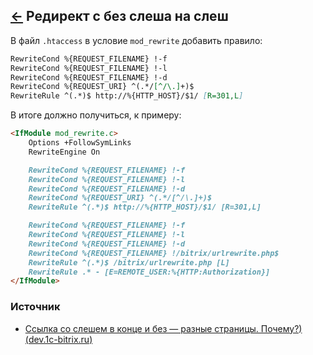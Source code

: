 [&larr;](readme.md "1С-Битрикс") Редирект с без слеша на слеш
----------------------------------------------------------

В файл `.htaccess` в условие `mod_rewrite` добавить правило:

```markdown
RewriteCond %{REQUEST_FILENAME} !-f
RewriteCond %{REQUEST_FILENAME} !-l
RewriteCond %{REQUEST_FILENAME} !-d
RewriteCond %{REQUEST_URI} ^(.*/[^/\.]+)$
RewriteRule ^(.*)$ http://%{HTTP_HOST}/$1/ [R=301,L]
```

В итоге должно получиться, к примеру:

```markdown
<IfModule mod_rewrite.c>
    Options +FollowSymLinks
    RewriteEngine On

    RewriteCond %{REQUEST_FILENAME} !-f
    RewriteCond %{REQUEST_FILENAME} !-l
    RewriteCond %{REQUEST_FILENAME} !-d
    RewriteCond %{REQUEST_URI} ^(.*/[^/\.]+)$
    RewriteRule ^(.*)$ http://%{HTTP_HOST}/$1/ [R=301,L]

    RewriteCond %{REQUEST_FILENAME} !-f
    RewriteCond %{REQUEST_FILENAME} !-l
    RewriteCond %{REQUEST_FILENAME} !-d
    RewriteCond %{REQUEST_FILENAME} !/bitrix/urlrewrite.php$
    RewriteRule ^(.*)$ /bitrix/urlrewrite.php [L]
    RewriteRule .* - [E=REMOTE_USER:%{HTTP:Authorization}]
</IfModule>
```

### Источник

- [Ссылка со слешем в конце и без — разные страницы. Почему?) (dev.1c-bitrix.ru)](https://dev.1c-bitrix.ru/support/forum/messages/forum6/topic36842/message202369/#message202369)
